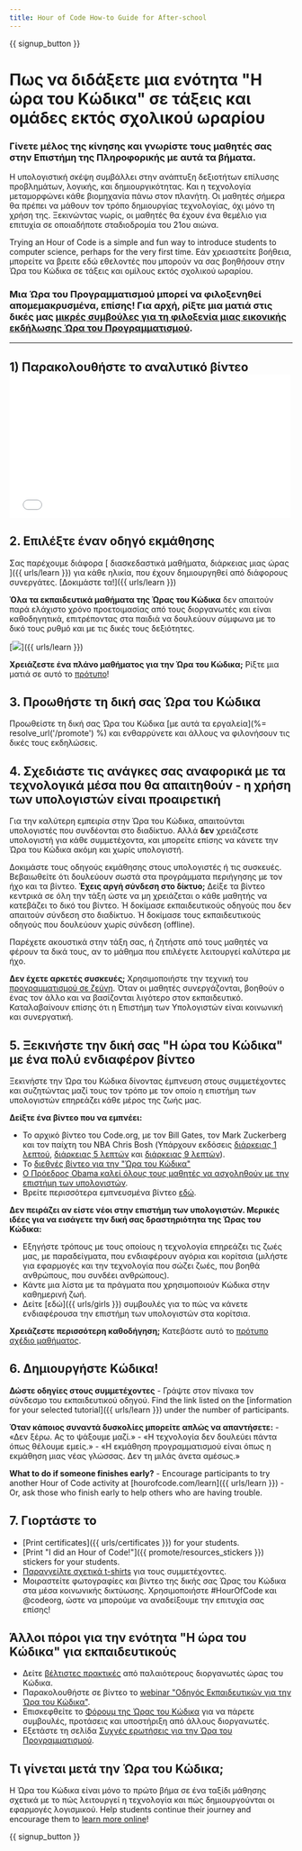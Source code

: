 ```yaml
---
title: Hour of Code How-to Guide for After-school
---
```


{{ signup_button }}

# Πως να διδάξετε μια ενότητα "Η ώρα του Κώδικα" σε τάξεις και ομάδες εκτός σχολικού ωραρίου

### Γίνετε μέλος της κίνησης και γνωρίστε τους μαθητές σας στην Επιστήμη της Πληροφορικής με αυτά τα βήματα.

Η υπολογιστική σκέψη συμβάλλει στην ανάπτυξη δεξιοτήτων επίλυσης προβλημάτων, λογικής, και δημιουργικότητας. Και η τεχνολογία μεταμορφώνει κάθε βιομηχανία πάνω στον πλανήτη. Οι μαθητές σήμερα θα πρέπει να μάθουν τον τρόπο δημιουργίας τεχνολογίας, όχι μόνο τη χρήση της. Ξεκινώντας νωρίς, οι μαθητές θα έχουν ένα θεμέλιο για επιτυχία σε οποιαδήποτε σταδιοδρομία του 21ου αιώνα.

Trying an Hour of Code is a simple and fun way to introduce students to computer science, perhaps for the very first time. Εάν χρειαστείτε βοήθεια, μπορείτε να βρειτε  εδώ  εθελοντές που μπορούν να σας βοηθήσουν στην Ώρα του Κώδικα σε τάξεις και ομίλους εκτός σχολικού ωραρίου.</p> 

### Μια Ώρα του Προγραμματισμού μπορεί να φιλοξενηθεί απομεμακρυσμένα, επίσης! Για αρχή, ρίξτε μια ματιά στις δικές μας [μικρές συμβούλες για τη φιλοξενία μιας εικονικής εκδήλωσης Ώρα του Προγραμματισμού](https://hourofcode.com/us/how-to/virtual).

* * *

## 1) Παρακολουθήστε το αναλυτικό βίντεο <iframe width="500" height="255" src="//www.youtube.com/embed/SrnvvWDm73k" frameborder="0" allowfullscreen></iframe> 

## 2. Επιλέξτε έναν οδηγό εκμάθησης

Σας παρέχουμε διάφορα [ διασκεδαστικά μαθήματα, διάρκειας μιας ώρας ]({{ urls/learn }}) για κάθε ηλικία, που έχουν δημιουργηθεί από διάφορους συνεργάτες. [Δοκιμάστε τα!]({{ urls/learn }})

**Όλα τα εκπαιδευτικά μαθήματα της Ώρας του Κώδικα** δεν απαιτούν παρά ελάχιστο χρόνο προετοιμασίας από τους διοργανωτές και είναι καθοδηγητικά, επιτρέποντας στα παιδιά να δουλεύουν σύμφωνα με το δικό τους ρυθμό και με τις δικές τους δεξιότητες.

[![](/images/fit-700/tutorials.png)]({{ urls/learn }})

**Χρειάζεστε ένα πλάνο μαθήματος για την Ώρα του Κώδικα;** Ρίξτε μια ματιά σε αυτό το [ πρότυπο](/files/AfterschoolEducatorLessonPlanOutline.docx)!

## 3. Προωθήστε τη δική σας Ώρα του Κώδικα

Προωθείστε τη δική σας Ώρα του Κώδικα [με αυτά τα εργαλεία](%= resolve_url('/promote') %) και ενθαρρύνετε και άλλους να φιλονήσουν τις δικές τους εκδηλώσεις.

## 4. Σχεδιάστε τις ανάγκες σας αναφορικά με τα τεχνολογικά μέσα που θα απαιτηθούν - η χρήση των υπολογιστών είναι προαιρετική

Για την καλύτερη εμπειρία στην Ώρα του Κώδικα, απαιτούνται υπολογιστές που συνδέονται στο διαδίκτυο. Αλλά **δεν** χρειάζεστε υπολογιστή για κάθε συμμετέχοντα, και μπορείτε επίσης να κάνετε την Ώρα του Κώδικα ακόμη και χωρίς υπολογιστή.

Δοκιμάστε τους οδηγούς εκμάθησης στους υπολογιστές ή τις συσκευές. Βεβαιωθείτε ότι δουλεύουν σωστά στα προγράμματα περιήγησης με τον ήχο και τα βίντεο. **Έχεις αργή σύνδεση στο δίκτυο;** Δείξε τα βίντεο κεντρικά σε όλη την τάξη ώστε να μη χρειάζεται ο κάθε μαθητής να κατεβάζει το δικό του βίντεο. Ή δοκίμασε εκπαιδευτικούς οδηγούς που δεν απαιτούν σύνδεση στο διαδίκτυο. Ή δοκίμασε τους εκπαιδευτικούς οδηγούς που δουλεύουν χωρίς σύνδεση (offline).

Παρέχετε ακουστικά στην τάξη σας, ή ζητήστε από τους μαθητές να φέρουν τα δικά τους, αν το μάθημα που επιλέγετε λειτουργεί καλύτερα με ήχο.

**Δεν έχετε αρκετές συσκευές;** Χρησιμοποιήστε την τεχνική του [προγραμματισμού σε ζεύγη](https://www.youtube.com/watch?v=vgkahOzFH2Q). Όταν οι μαθητές συνεργάζονται, βοηθούν ο ένας τον άλλο και να βασίζονται λιγότερο στον εκπαιδευτικό. Καταλαβαίνουν επίσης ότι η Επιστήμη των Υπολογιστών είναι κοινωνική και συνεργατική.

## 5. Ξεκινήστε την δική σας "Η ώρα του Κώδικα" με ένα πολύ ενδιαφέρον βίντεο

Ξεκινήστε την Ώρα του Κώδικα δίνοντας έμπνευση στους συμμετέχοντες και συζητώντας μαζί τους τον τρόπο με τον οποίο η επιστήμη των υπολογιστών επηρεάζει κάθε μέρος της ζωής μας.

**Δείξτε ένα βίντεο που να εμπνέει:**

- Το αρχικό βίντεο του Code.org, με τον Bill Gates, τον Mark Zuckerberg και τον παίχτη του ΝΒΑ Chris Bosh (Υπάρχουν εκδόσεις [διάρκειας 1 λεπτού](https://www.youtube.com/watch?v=qYZF6oIZtfc), [διάρκειας 5 λεπτών](https://www.youtube.com/watch?v=nKIu9yen5nc) και [διάρκειας 9 λεπτών](https://www.youtube.com/watch?v=dU1xS07N-FA)).
- Το [διεθνές βίντεο για την "Ώρα του Κώδικα"](https://www.youtube.com/watch?v=KsOIlDT145A)
- [Ο Πρόεδρος Obama καλεί όλους τους μαθητές να ασχοληθούν με την επιστήμη των υπολογιστών](https://www.youtube.com/watch?v=6XvmhE1J9PY).
- Βρείτε περισσότερα εμπνευσμένα βίντεο [εδώ](https://www.youtube.com/playlist?list=PLzdnOPI1iJNfpD8i4Sx7U0y2MccnrNZuP).

**Δεν πειράζει αν είστε νέοι στην επιστήμη των υπολογιστών. Μερικές ιδέες για να εισάγετε την δική σας δραστηριότητα της Ώρας του Κώδικα:**

- Εξηγήστε τρόπους με τους οποίους η τεχνολογία επηρεάζει τις ζωές μας, με παραδείγματα, που ενδιαφέρουν αγόρια και κορίτσια (μιλήστε για εφαρμογές και την τεχνολογία που σώζει ζωές, που βοηθά ανθρώπους, που συνδέει ανθρώπους).
- Κάντε μια λίστα με τα πράγματα που χρησιμοποιούν Κώδικα στην καθημερινή ζωή.
- Δείτε [εδώ]({{ urls/girls }}) συμβουλές για το πώς να κάνετε ενδιαφέρουσα την επιστήμη των υπολογιστών στα κορίτσια. 

**Χρειάζεστε περισσότερη καθοδήγηση;** Κατεβάστε αυτό το [ πρότυπο σχέδιο μαθήματος](/files/AfterschoolEducatorLessonPlanOutline.docx).

## 6. Δημιουργήστε Κώδικα!

**Δώστε οδηγίες στους συμμετέχοντες** - Γράψτε στον πίνακα τον σύνδεσμο του εκπαιδευτικού οδηγού. Find the link listed on the [information for your selected tutorial]({{ urls/learn }}) under the number of participants.

**Όταν κάποιος συναντά δυσκολίες μπορείτε απλώς να απαντήσετε:** - «Δεν ξέρω. Ας το ψάξουμε μαζί.» - «Η τεχνολογία δεν δουλεύει πάντα όπως θέλουμε εμείς.» - «Η εκμάθηση προγραμματισμού είναι όπως η εκμάθηση μιας νέας γλώσσας. Δεν τη μιλάς άνετα αμέσως.»

**What to do if someone finishes early?** - Encourage participants to try another Hour of Code activity at [hourofcode.com/learn]({{ urls/learn }}) - Or, ask those who finish early to help others who are having trouble.

## 7. Γιορτάστε το

- [Print certificates]({{ urls/certificates }}) for your students.
- [Print "I did an Hour of Code!"]({{ promote/resources_stickers }}) stickers for your students.
- [Παραγγείλτε σχετικά t-shirts](http://blog.code.org/post/132608499493/hour-of-code-shirts-and-more) για τους συμμετέχοντες.
- Μοιραστείτε φωτογραφίες και βίντεο της δικής σας Ώρας του Κώδικα στα μέσα κοινωνικής δικτύωσης. Χρησιμοποιήστε #HourOfCode και @codeorg, ώστε να μπορούμε να αναδείξουμε την επιτυχία σας επίσης!

## Άλλοι πόροι για την ενότητα "Η ώρα του Κώδικα" για εκπαιδευτικούς

- Δείτε [βέλτιστες πρακτικές](http://www.slideshare.net/TeachCode/hour-of-code-best-practices-for-successful-educators-51273466) από παλαιότερους διοργανωτές ώρας του Κώδικα.
- Παρακολουθήστε σε βίντεο το [webinar "Οδηγός Εκπαιδευτικών για την Ώρα του Κώδικα"](https://youtu.be/EJeMeSW2-Mw).
- Επισκεφθείτε το [ Φόρουμ της Ώρας του Κώδικα](http://forum.code.org/c/plc/hour-of-code) για να πάρετε συμβουλές, προτάσεις και υποστήριξη από άλλους διοργανωτές.
- Εξετάστε τη σελίδα [Συχνές ερωτήσεις για την Ώρα του Προγραμματισμού](https://support.code.org/hc/en-us/categories/200147083-Hour-of-Code).

## Τι γίνεται μετά την Ώρα του Κώδικα;

Η Ώρα του Κώδικα είναι μόνο το πρώτο βήμα σε ένα ταξίδι μάθησης σχετικά με το πώς λειτουργεί η τεχνολογία και πώς δημιουργούνται οι εφαρμογές λογισμικού. Help students continue their journey and encourage them to [learn more online](/beyond)!

{{ signup_button }}